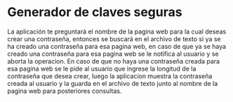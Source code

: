 # Generador de claves seguras
La aplicación te preguntará el nombre de la pagina web para la cual deseas crear una contraseña, entonces se buscará en el archivo de texto si ya se ha creado una contraseña para esa pagina web, en caso de que ya se haya creado una contraseña para esa pagina web se le notifica al usuario y se aborta la operacion. En caso de que no haya una contraseña creada para esa pagina web se le pide al usuario que ingrese la longitud de la contraseña que desea crear, luego la aplicacion muestra la contraseña creada al usuario y la guarda en el archivo de texto junto al nombre de la pagina web para posteriores consultas.
